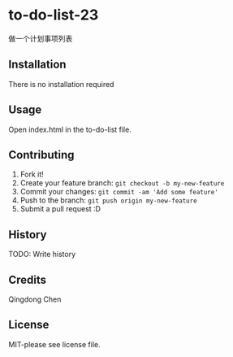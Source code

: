 # to-do-list-23
做一个计划事项列表


## Installation

There is no installation required

## Usage

Open index.html in the to-do-list file.

## Contributing

1. Fork it!
2. Create your feature branch: `git checkout -b my-new-feature`
3. Commit your changes: `git commit -am 'Add some feature'`
4. Push to the branch: `git push origin my-new-feature`
5. Submit a pull request :D

## History

TODO: Write history

## Credits

Qingdong Chen

## License

MIT-please see license file.
